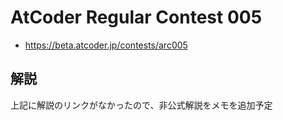 # AtCoder Regular Contest 005
- <https://beta.atcoder.jp/contests/arc005>

## 解説
上記に解説のリンクがなかったので、非公式解説をメモを追加予定

